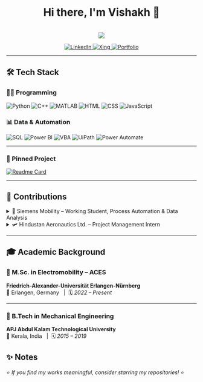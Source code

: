 <div align="center">
  <h1>Hi there, I'm Vishakh 👋</h1>
  <br>
  <img src="https://readme-typing-svg.demolab.com?font=Fira+Code&pause=1000&color=00C7B7&width=435&lines=Masters+Student;Process+Automation+Engineer;Data+Science+Enthusiast" />
</div>

<p align="center">
  <a href="https://linkedin.com/in/cvishakh">
    <img src="https://img.shields.io/badge/LinkedIn-0077B5?style=flat&logo=linkedin&logoColor=white" alt="LinkedIn" />
  </a>
  
  <a href="https://www.xing.com/profile/Vishakh_Cheruparambath">
    <img src="https://img.shields.io/badge/Xing-006567?style=flat&logo=xing&logoColor=white" alt="Xing" />
  </a>
  
  <a href="https://cvishakh.github.io/">
    <img src="https://img.shields.io/badge/Portfolio-00C7B7?style=flat&logo=github&logoColor=white" alt="Portfolio" />
  </a>
</p>

---

## 🛠️ Tech Stack

### 👨‍💻 Programming
![Python](https://img.shields.io/badge/-Python-3776AB?logo=python&logoColor=white)
![C++](https://img.shields.io/badge/-C++-00599C?logo=c%2b%2b&logoColor=white)
![MATLAB](https://img.shields.io/badge/-MATLAB-0076A8?logo=mathworks&logoColor=white)
![HTML](https://img.shields.io/badge/-HTML5-E34F26?logo=html5&logoColor=white)
![CSS](https://img.shields.io/badge/-CSS3-1572B6?logo=css3)
![JavaScript](https://img.shields.io/badge/-JavaScript-F7DF1E?logo=javascript&logoColor=black)


### 📊 Data & Automation
![SQL](https://img.shields.io/badge/-SQL-4479A1?logo=mysql&logoColor=white)
![Power BI](https://img.shields.io/badge/-Power%20BI-F2C811?logo=powerbi&logoColor=black)
![VBA](https://img.shields.io/badge/-VBA-1E4C3B?logo=excel&logoColor=white)
![UiPath](https://img.shields.io/badge/-UiPath-FF6600?logo=uipath&logoColor=white)
![Power Automate](https://img.shields.io/badge/-Power%20Automate-0066FF?logo=microsoftpowerautomate&logoColor=white)

---

### 🔧 Pinned Project

[![Readme Card](https://github-readme-stats.vercel.app/api/pin/?username=cvishakh&repo=gesture_classification_zed2i&theme=dark)](https://github.com/cvishakh/gesture_classification_zed2i)

---

## 💼 Contributions

<details>
<summary>💼 Siemens Mobility – Working Student, Process Automation & Data Analysis</summary>
</details>

<details>
<summary>🛩️ Hindustan Aeronautics Ltd. – Project Management Intern</summary>
</details>

---
## 🎓 Academic Background

### 🧠 M.Sc. in Electromobility – ACES  
**Friedrich-Alexander-Universität Erlangen-Nürnberg**  
📍 Erlangen, Germany &nbsp;&nbsp;|&nbsp;&nbsp;🗓️ *2022 – Present*

---

### 🔧 B.Tech in Mechanical Engineering  
**APJ Abdul Kalam Technological University**  
📍 Kerala, India &nbsp;&nbsp;|&nbsp;&nbsp;🗓️ *2015 – 2019*

## ✨ Notes

⭐ *If you find my works meaningful, consider starring my repositories!* ⭐

